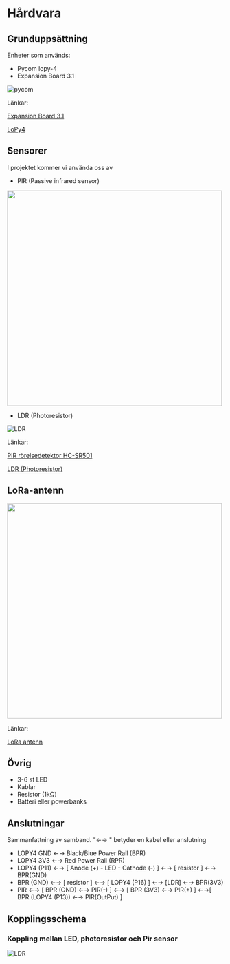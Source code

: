 # Hårdvara

## Grunduppsättning
Enheter som används:
- Pycom lopy-4
- Expansion Board 3.1

![pycom](img/Expansion_Board_3_LoPy4.png)

Länkar:

[Expansion Board 3.1](https://docs.pycom.io/datasheets/expansionboards/expansion3/)

[LoPy4](https://pycom.io/product/lopy4/)

## Sensorer
I projektet kommer vi använda oss av 
- PIR (Passive infrared sensor)

<img src="img/pir.jpg" width="500"/>

- LDR (Photoresistor) 

![LDR](img/photoresistor.jpg)

Länkar: 

[PIR rörelsedetektor HC-SR501](https://www.electrokit.com/produkt/pir-rorelsedetektor-hc-sr501/)

[LDR (Photoresistor) ](https://www.electrokit.com/produkt/fotomotstand-cds-2-5-kohm/)

## LoRa-antenn

<img src="img/lora-antenna-kit-pycom-ant-807.jpg" width="500"/>

Länkar:

[LoRa antenn](https://pycom.io/product/lora-868mhz-915mhz-sigfox-antenna-kit/)


## Övrig

- 3-6 st LED
- Kablar
- Resistor (1kΩ)
- Batteri eller powerbanks

## Anslutningar

Sammanfattning av samband. "←→ " betyder en kabel eller anslutning

- LOPY4 GND ←→ Black/Blue Power Rail (BPR)
- LOPY4 3V3 ←→  Red Power Rail (RPR)
- LOPY4 (P11) ←→  [ Anode (+) - LED - Cathode (-) ] ←→  [ resistor ] ←→  BPR(GND)
- BPR (GND) ←→ [ resistor ] ←→ [ LOPY4 (P16) ] ←→ [LDR] ←→ BPR(3V3)
- PIR ←→  [ BPR (GND) ←→ PIR(-) ] ←→  [ BPR (3V3) ←→ PIR(+) ] ←→[ BPR  (LOPY4 (P13)) ←→ PIR(OutPut) ]


## Kopplingsschema

### Koppling mellan LED, photoresistor och Pir sensor

![LDR](img/LED__LDR___PRI.png)








